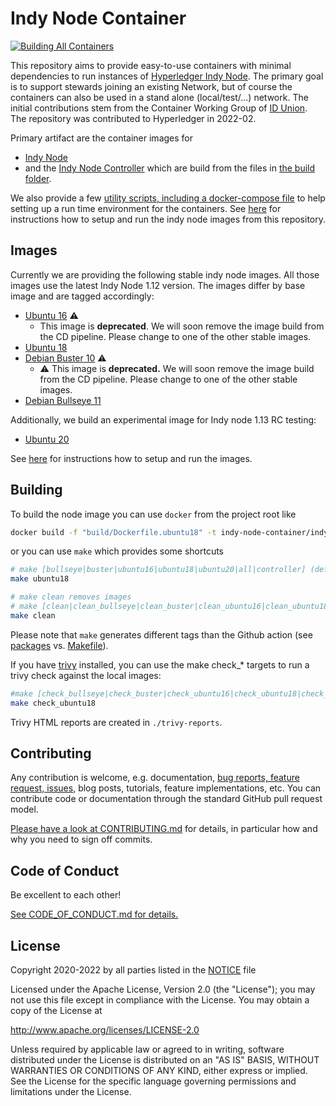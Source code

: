 # Indy Node Container

[![Building All Containers](https://github.com/hyperledger/indy-node-container/actions/workflows/build-all.yml/badge.svg)](https://github.com/hyperledger/indy-node-container/actions/workflows/build-all.yml)

This repository aims to provide easy-to-use containers with minimal dependencies to run instances of [Hyperledger Indy Node](https://github.com/hyperledger/indy-node). The primary goal is to support stewards joining an existing Network, but of course the containers can also be used in a stand alone (local/test/...) network. The initial contributions stem from the Container Working Group of [ID Union](https://github.com/IDunion). The repository was contributed to Hyperledger in 2022-02.

Primary artifact are the container images for

- [Indy Node](https://github.com/hyperledger/indy-node-container/pkgs/container/indy-node-container%2Findy_node)
- and the [Indy Node Controller](https://github.com/hyperledger/indy-node-container/pkgs/container/indy-node-container%2Findy_node_controller)
 which are build from the files in [the build folder](build/).

We also provide a few [utility scripts, including a docker-compose file](run/) to help setting up a run time environment for the containers.
See [here](run/) for instructions how to setup and run the indy node images from this repository.

## Images

Currently we are providing the following stable indy node images. All those images use the latest Indy Node 1.12 version. The images differ by base image and are tagged accordingly:

- [Ubuntu 16](https://github.com/hyperledger/indy-node-container/pkgs/container/indy-node-container%2Findy_node/39147763?tag=latest-ubuntu16) :warning: 
    - This image is **deprecated**. We will soon remove the image build from the CD pipeline. Please change to one of the other stable images.
- [Ubuntu 18](https://github.com/hyperledger/indy-node-container/pkgs/container/indy-node-container%2Findy_node/39147763?tag=latest-ubuntu18)
- [Debian Buster 10](https://github.com/hyperledger/indy-node-container/pkgs/container/indy-node-container%2Findy_node/37273284?tag=latest-buster) :warning: 
    - :warning: This image is **deprecated.** We will soon remove the image build from the CD pipeline. Please change to one of the other stable images.
- [Debian Bullseye 11](https://github.com/hyperledger/indy-node-container/pkgs/container/indy-node-container%2Findy_node/37273284?tag=latest-bullseye)

Additionally, we build an experimental image for Indy node 1.13 RC testing:

- [Ubuntu 20](https://github.com/hyperledger/indy-node-container/pkgs/container/indy-node-container%2Findy_node/39147691?tag=latest-ubuntu20)

See [here](run/) for instructions how to setup and run the images.

## Building

To build the node image you can use `docker` from the project root like

```bash
docker build -f "build/Dockerfile.ubuntu18" -t indy-node-container/indy_node:ubuntu18 ./build
```

or you can use `make` which provides some shortcuts

```bash
# make [bullseye|buster|ubuntu16|ubuntu18|ubuntu20|all|controller] (default is ubuntu18), e.g.
make ubuntu18

# make clean removes images
# make [clean|clean_bullseye|clean_buster|clean_ubuntu16|clean_ubuntu18|clean_ubuntu20|clean_controller], e.g. this removes all images
make clean
```

Please note that `make` generates different tags than the Github action (see [packages](https://github.com/hyperledger/indy-node-container/pkgs/container/indy-node-container%2Findy_node) vs. [Makefile](./Makefile)).

If you have [trivy](https://aquasecurity.github.io/trivy) installed, you can use the make check_* targets to run a trivy check against the local images:

```bash
#make [check_bullseye|check_buster|check_ubuntu16|check_ubuntu18|check_ubuntu20|check_controller], e.g.
make check_ubuntu18
```

Trivy HTML reports are created in `./trivy-reports`.

## Contributing

Any contribution is welcome, e.g. documentation, [bug reports, feature request, issues](issues/), blog posts, tutorials, feature implementations, etc. You can contribute code or documentation through the standard GitHub pull request model.

[Please have a look at CONTRIBUTING.md](CONTRIBUTING.md) for details, in particular how and why you need to sign off commits.

## Code of Conduct

Be excellent to each other!

[See CODE_OF_CONDUCT.md for details.](CODE_OF_CONDUCT.md)

## License

Copyright 2020-2022 by all parties listed in the [NOTICE](NOTICE) file

Licensed under the Apache License, Version 2.0 (the "License");
you may not use this file except in compliance with the License.
You may obtain a copy of the License at

<http://www.apache.org/licenses/LICENSE-2.0>

Unless required by applicable law or agreed to in writing, software
distributed under the License is distributed on an "AS IS" BASIS,
WITHOUT WARRANTIES OR CONDITIONS OF ANY KIND, either express or implied.
See the License for the specific language governing permissions and
limitations under the License.
